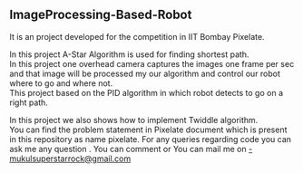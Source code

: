 ## ImageProcessing-Based-Robot

It is an project developed for the competition in IIT Bombay Pixelate.<br>

In this project A-Star Algorithm is used for finding shortest path.<br>
In this project one overhead camera captures the images one frame per sec and that image will be processed my our algorithm and control our robot where to go and where not. <br>
This project based on the PID algorithm in which robot detects to go on a right  path.<br> 

In this project we also shows how to implement Twiddle algorithm.
<br>
You can find the problem statement in Pixelate document which is present in this repository as name pixelate.
For any queries regarding code you can ask me any question .
You can comment or You can mail me on -mukulsuperstarrock@gmail.com
